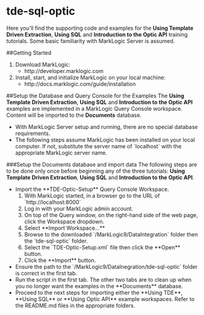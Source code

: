 # tde-sql-optic
Here you'll find the supporting code and examples for the **Using Template Driven Extraction**, **Using SQL** and **Introduction to the Optic API** training tutorials.  Some basic familiarity with MarkLogic Server is assumed.

##Getting Started
<ol>
<li>Download MarkLogic:
  <ul>
    <li>http://developer.marklogic.com
  </ul>
<li>Install, start, and initialize MarkLogic on your local machine:
  <ul>
    <li>http://docs.marklogic.com/guide/installation
  </ul>
</ol>

##Setup the Database and Query Console for the Examples
The **Using Template Driven Extraction**, **Using SQL** and **Introduction to the Optic API** examples are implemented in a MarkLogic Query Console workspace. Content will be imported to the **Documents** database.
<ul>
	<li>With MarkLogic Server setup and running, there are no special database requirements.
	<li>The following steps assume MarkLogic has been installed on your local computer. If not, substitute the server name of `localhost` with  the appropriate MarkLogic server name.
</ul>

###Setup the Documents database and import data
The following steps are to be done only once before beginning any of the three tutorials: **Using Template Driven Extraction**, **Using SQL** and **Introduction to the Optic API**.
<ul>
	<li>Import the **TDE-Optic-Setup** Query Console Workspace.
	<ol>
		<li>With MarkLogic started, in a browser go to the URL of `http://localhost:8000`
		<li>Log in with your MarkLogic admin account.
		<li>On top of the Query window, on the right-hand side of the web page, click the Workspace dropdown.
		<li>Select **Import Workspace...**
		<li>Browse to the downloaded `/MarkLogic9/DataIntegration` folder then the `tde-sql-optic` folder.
		<li>Select the `TDE-Optic-Setup.xml` file then click the **Open** button.
		<li>Click the **Import** button.
	</ol>
	<li>Ensure the path to the `/MarkLogic9/DataInegration/tde-sql-optic` folder is correct in the first tab. 
	<li>Run the script in the first tab. The other two tabs are to clean up when you no longer want the examples in the **Documents** database.
	<li>Proceed to the next steps for importing either the **Using TDE**, **Using SQL** or **Using Optic API** example workspaces. Refer to the README.md files in the appropriate folders.
</ul>
